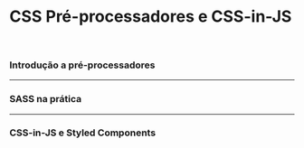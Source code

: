 # CSS Pré-processadores e CSS-in-JS

<br>

### Introdução a pré-processadores







---

### SASS na prática







---

###   CSS-in-JS e Styled Components
